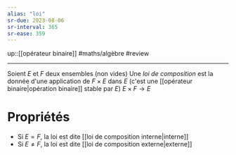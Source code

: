 ```yaml
---
alias: "loi"
sr-due: 2023-08-06
sr-interval: 365
sr-ease: 359
---
```

up::[[opérateur binaire]]
#maths/algèbre #review 

----
Soient $E$ et $F$ deux ensembles (non vides)
Une _loi de composition_ est la donnée d'une application de $F\times E$ dans $E$ (c'est une [[opérateur binaire|opération binaire]] stable par $E$)
$E \times F \to E$

# Propriétés

 - Si $E = F$, la loi est dite [[loi de composition interne|interne]]
 - Si $E\neq F$, la loi est dite [[loi de composition externe|externe]]

